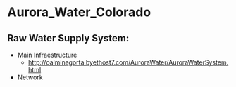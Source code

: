 # Aurora_Water_Colorado

## Raw Water Supply System: 
* Main Infraestructure
  * http://oalminagorta.byethost7.com/AuroraWater/AuroraWaterSystem.html
* Network
  
